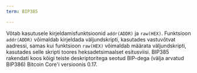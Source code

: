 ```yaml
---
term: BIP385

---
```

Võtab kasutusele kirjeldamisfunktsioonid `addr(ADDR)` ja `raw(HEX)`. Funktsioon `addr(ADDR)` võimaldab kirjeldada väljundskripti, kasutades vastuvõtvat aadressi, samas kui funktsioon `raw(HEX)` võimaldab määrata väljundskripti, kasutades selle skripti toores heksadetsimaalset esitusviisi. BIP385 rakendati koos kõigi teiste deskriptoritega seotud BIP-dega (välja arvatud BIP386) Bitcoin Core'i versioonis 0.17.